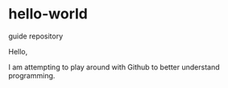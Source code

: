 # hello-world
guide repository

Hello,

I am attempting to play around with Github to better understand programming.
